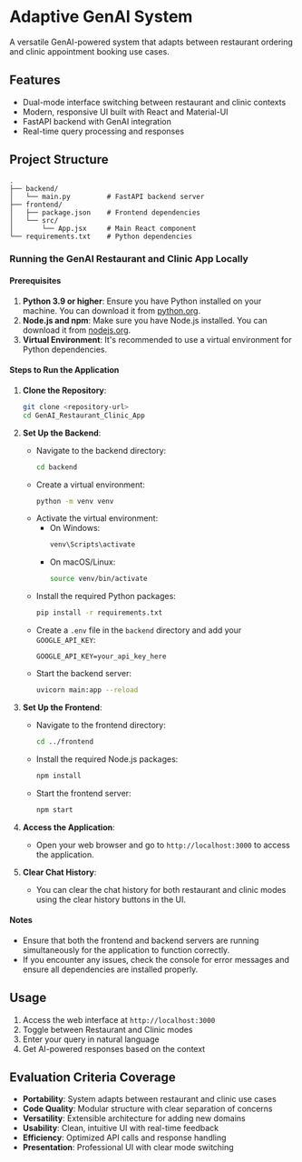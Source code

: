 # Adaptive GenAI System

A versatile GenAI-powered system that adapts between restaurant ordering and clinic appointment booking use cases.

## Features

- Dual-mode interface switching between restaurant and clinic contexts
- Modern, responsive UI built with React and Material-UI
- FastAPI backend with GenAI integration
- Real-time query processing and responses

## Project Structure
```
.
├── backend/
│   └── main.py         # FastAPI backend server
├── frontend/
│   ├── package.json    # Frontend dependencies
│   └── src/
│       └── App.jsx     # Main React component
└── requirements.txt    # Python dependencies
```

### Running the GenAI Restaurant and Clinic App Locally

#### Prerequisites
1. **Python 3.9 or higher**: Ensure you have Python installed on your machine. You can download it from [python.org](https://www.python.org/downloads/).
2. **Node.js and npm**: Make sure you have Node.js installed. You can download it from [nodejs.org](https://nodejs.org/).
3. **Virtual Environment**: It's recommended to use a virtual environment for Python dependencies.

#### Steps to Run the Application

1. **Clone the Repository**:
   ```bash
   git clone <repository-url>
   cd GenAI_Restaurant_Clinic_App
   ```

2. **Set Up the Backend**:
   - Navigate to the backend directory:
     ```bash
     cd backend
     ```
   - Create a virtual environment:
     ```bash
     python -m venv venv
     ```
   - Activate the virtual environment:
     - On Windows:
       ```bash
       venv\Scripts\activate
       ```
     - On macOS/Linux:
       ```bash
       source venv/bin/activate
       ```
   - Install the required Python packages:
     ```bash
     pip install -r requirements.txt
     ```
   - Create a `.env` file in the `backend` directory and add your `GOOGLE_API_KEY`:
     ```
     GOOGLE_API_KEY=your_api_key_here
     ```
   - Start the backend server:
     ```bash
     uvicorn main:app --reload
     ```

3. **Set Up the Frontend**:
   - Navigate to the frontend directory:
     ```bash
     cd ../frontend
     ```
   - Install the required Node.js packages:
     ```bash
     npm install
     ```
   - Start the frontend server:
     ```bash
     npm start
     ```

4. **Access the Application**:
   - Open your web browser and go to `http://localhost:3000` to access the application.

5. **Clear Chat History**:
   - You can clear the chat history for both restaurant and clinic modes using the clear history buttons in the UI.

#### Notes
- Ensure that both the frontend and backend servers are running simultaneously for the application to function correctly.
- If you encounter any issues, check the console for error messages and ensure all dependencies are installed properly.

## Usage

1. Access the web interface at `http://localhost:3000`
2. Toggle between Restaurant and Clinic modes
3. Enter your query in natural language
4. Get AI-powered responses based on the context

## Evaluation Criteria Coverage

- **Portability**: System adapts between restaurant and clinic use cases
- **Code Quality**: Modular structure with clear separation of concerns
- **Versatility**: Extensible architecture for adding new domains
- **Usability**: Clean, intuitive UI with real-time feedback
- **Efficiency**: Optimized API calls and response handling
- **Presentation**: Professional UI with clear mode switching
